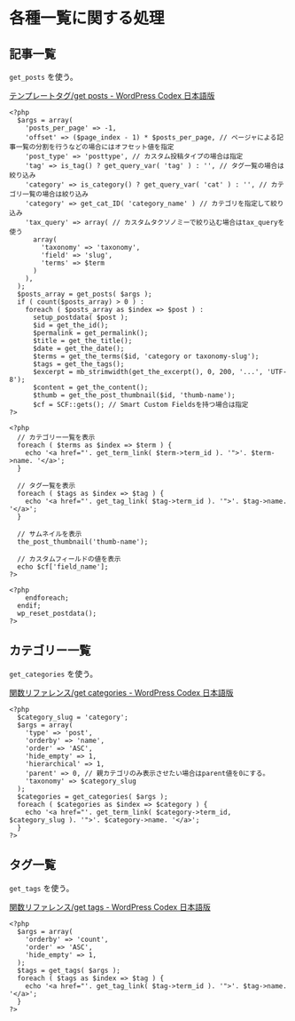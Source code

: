 # 各種一覧に関する処理

## 記事一覧

`get_posts` を使う。

[テンプレートタグ/get posts - WordPress Codex 日本語版](https://wpdocs.osdn.jp/%E3%83%86%E3%83%B3%E3%83%97%E3%83%AC%E3%83%BC%E3%83%88%E3%82%BF%E3%82%B0/get_posts)

    <?php
      $args = array(
        'posts_per_page' => -1,
        'offset' => ($page_index - 1) * $posts_per_page, // ページャによる記事一覧の分割を行うなどの場合にはオフセット値を指定
        'post_type' => 'posttype', // カスタム投稿タイプの場合は指定
        'tag' => is_tag() ? get_query_var( 'tag' ) : '', // タグ一覧の場合は絞り込み
        'category' => is_category() ? get_query_var( 'cat' ) : '', // カテゴリ一覧の場合は絞り込み
        'category' => get_cat_ID( 'category_name' ) // カテゴリを指定して絞り込み
        'tax_query' => array( // カスタムタクソノミーで絞り込む場合はtax_queryを使う
          array(
            'taxonomy' => 'taxonomy',
            'field' => 'slug',
            'terms' => $term
          )
        ),
      );
      $posts_array = get_posts( $args );
      if ( count($posts_array) > 0 ) :
        foreach ( $posts_array as $index => $post ) :
          setup_postdata( $post );
          $id = get_the_id();
          $permalink = get_permalink();
          $title = get_the_title();
          $date = get_the_date();
          $terms = get_the_terms($id, 'category or taxonomy-slug');
          $tags = get_the_tags();
          $excerpt = mb_strimwidth(get_the_excerpt(), 0, 200, '...', 'UTF-8');
          $content = get_the_content();
          $thumb = get_the_post_thumbnail($id, 'thumb-name');
          $cf = SCF::gets(); // Smart Custom Fieldsを持つ場合は指定
    ?>

    <?php
      // カテゴリー一覧を表示
      foreach ( $terms as $index => $term ) {
        echo '<a href="'. get_term_link( $term->term_id ). '">'. $term->name. '</a>';
      }

      // タグ一覧を表示
      foreach ( $tags as $index => $tag ) {
        echo '<a href="'. get_tag_link( $tag->term_id ). '">'. $tag->name. '</a>';
      }

      // サムネイルを表示
      the_post_thumbnail('thumb-name');

      // カスタムフィールドの値を表示
      echo $cf['field_name'];
    ?>

    <?php
        endforeach;
      endif;
      wp_reset_postdata();
    ?>

## カテゴリー一覧

`get_categories` を使う。

[関数リファレンス/get categories - WordPress Codex 日本語版](https://wpdocs.osdn.jp/関数リファレンス/get_categories)

    <?php
      $category_slug = 'category';
      $args = array(
        'type' => 'post',
        'orderby' => 'name',
        'order' => 'ASC',
        'hide_empty' => 1,
        'hierarchical' => 1,
        'parent' => 0, // 親カテゴリのみ表示させたい場合はparent値を0にする。
        'taxonomy' => $category_slug
      );
      $categories = get_categories( $args );
      foreach ( $categories as $index => $category ) {
        echo '<a href="'. get_term_link( $category->term_id, $category_slug ). '">'. $category->name. '</a>';
      }
    ?>

## タグ一覧

`get_tags` を使う。

[関数リファレンス/get tags - WordPress Codex 日本語版](https://wpdocs.osdn.jp/関数リファレンス/get_tags)

    <?php
      $args = array(
        'orderby' => 'count',
        'order' => 'ASC',
        'hide_empty' => 1,
      );
      $tags = get_tags( $args );
      foreach ( $tags as $index => $tag ) {
        echo '<a href="'. get_tag_link( $tag->term_id ). '">'. $tag->name. '</a>';
      }
    ?>
